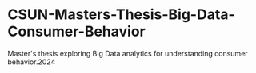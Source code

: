 # CSUN-Masters-Thesis-Big-Data-Consumer-Behavior
Master's thesis exploring Big Data analytics for understanding consumer behavior.2024
